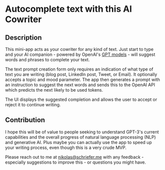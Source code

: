 # Autocomplete text with this AI Cowriter

## Description

This mini-app acts as your cowriter for any kind of text. Just start to type and your AI companion - powered by OpenAI's [GPT models](https://platform.openai.com/docs/models/overview) - will suggest words and phrases to complete your text.

The text prompt creation form only requires an indication of what type of text you are writing (blog post, LinkedIn post, Tweet, or Email). It optionally accepts a topic and mood parameter. The app then generates a prompt with an instruction to suggest the next words and sends this to the OpenAI API which predicts the next likely to be used tokens.

The UI displays the suggested completion and allows the user to accept or reject it to continue writing.

## Contribution

I hope this will be of value to people seeking to understand GPT-3's current capabilities and the overall progress of natural language processing (NLP) and generative AI. Plus maybe you can actually use the app to speed up your writing process, even though this is a very crude MVP.

Please reach out to me at nikolas@schriefer.me with any feedback - especially suggestions to improve this - or questions you might have.
